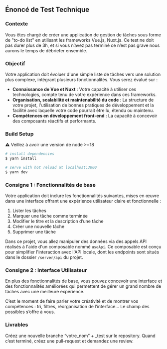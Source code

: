 ## Énoncé de Test Technique

### Contexte

Vous êtes chargé de créer une application de gestion de tâches sous forme de "to-do list" en utilisant les frameworks Vue.js, Nuxt.js. Ce test ne doit pas durer plus de 3h, et si vous n’avez pas terminé ce n’est pas grave nous aurons le temps de débriefer ensemble.

### Objectif

Votre application doit évoluer d'une simple liste de tâches vers une solution plus complexe, intégrant plusieurs fonctionnalités. Vous serez évalué sur :

- **Connaissance de Vue et Nuxt** : Votre capacité à utiliser ces technologies, compte tenu de votre expérience dans ces frameworks.
- **Organisation, scalabilité et maintenabilité du code** : La structure de votre projet, l'utilisation de bonnes pratiques de développement et la facilité avec laquelle votre code pourrait être lu, étendu ou maintenu.
- **Compétences en développement front-end** : La capacité à concevoir des composants réactifs et performants.

### Build Setup

⚠️ Veillez à avoir une version de node >=18

```bash
# install dependencies
$ yarn install

# serve with hot reload at localhost:3000
$ yarn dev
```

### Consigne 1 : Fonctionnalités de base

Votre application doit inclure les fonctionnalités suivantes, mises en œuvre dans une interface offrant une expérience utilisateur claire et fonctionnelle :

1. Lister les tâches
2. Marquer une tâche comme terminée
3. Modifier le titre et la description d’une tâche
4. Créer une nouvelle tâche
5. Supprimer une tâche

Dans ce projet, vous allez manipuler des données via des appels API réalisés à l'aide d'un composable nommé `useApi`. Ce composable est conçu pour simplifier l'interaction avec l'API locale, dont les endpoints sont situés dans le dossier `/server/api` du projet.

### Consigne 2 : Interface Utilisateur

En plus des fonctionnalités de base, vous pouvez concevoir une interface et des fonctionnalités améliorées qui permettent de gérer un grand nombre de tâches avec une meilleure expérience.

C’est le moment de faire parler votre créativité et de montrer vos compétences : tri, filtres, réorganisation de l’interface… Le champ des possibles s’offre à vous.

### Livrables

Créez une nouvelle branche “votre_nom” + _test sur le repository. Quand c’est terminé, créez une pull-request et demandez une review.
